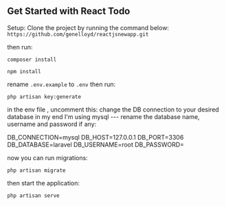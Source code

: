 
## Get Started with React Todo

Setup:
Clone the project by running the command below:
`https://github.com/genelloyd/reactjsnewapp.git`

then run:

`composer install`

`npm install`

rename `.env.example` to `.env`
then run:

`php artisan key:generate`


in the env file , uncomment this: change the DB connection to your desired database in my end I'm using mysql ---
rename the database name, username and password if any: 

DB_CONNECTION=mysql
DB_HOST=127.0.0.1
DB_PORT=3306
DB_DATABASE=laravel
DB_USERNAME=root
DB_PASSWORD=


now you can run migrations:

`php artisan migrate`

then start the application:

`php artisan serve`

